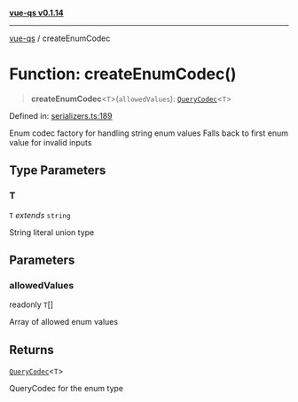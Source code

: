 [**vue-qs v0.1.14**](../README.md)

***

[vue-qs](../README.md) / createEnumCodec

# Function: createEnumCodec()

> **createEnumCodec**\<`T`\>(`allowedValues`): [`QueryCodec`](../type-aliases/QueryCodec.md)\<`T`\>

Defined in: [serializers.ts:189](https://github.com/iamsomraj/vue-qs/blob/33788ce453ede405848f8283c5f38c6323ad5403/src/serializers.ts#L189)

Enum codec factory for handling string enum values
Falls back to first enum value for invalid inputs

## Type Parameters

### T

`T` *extends* `string`

String literal union type

## Parameters

### allowedValues

readonly `T`[]

Array of allowed enum values

## Returns

[`QueryCodec`](../type-aliases/QueryCodec.md)\<`T`\>

QueryCodec for the enum type
